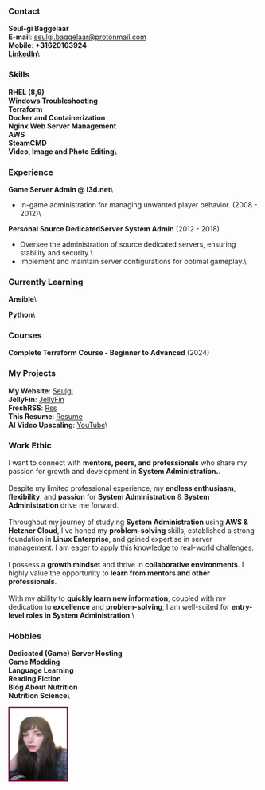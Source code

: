 <div class="container">

<div class="content" markdown="1">

### Contact
**Seul-gi Baggelaar**\
**E-mail**: seulgi.baggelaar@protonmail.com\
**Mobile**: **+31620163924**\
[**LinkedIn**](https://www.linkedin.com/in/seul-gi-baggelaar-4b397a290/)\

### Skills
**RHEL (8,9)**\
**Windows Troubleshooting**\
**Terraform**\
**Docker and Containerization**\
**Nginx Web Server Management**\
**AWS**\
**SteamCMD**\
**Video, Image and Photo Editing**\

### Experience
**Game Server Admin @ i3d.net**\
- In-game administration for managing unwanted player behavior. (2008 - 2012)\



**Personal Source DedicatedServer System Admin** (2012 - 2018)
- Oversee the administration of source dedicated servers, ensuring stability and security.\
- Implement and maintain server configurations for optimal gameplay.\


### Currently Learning

**Ansible**\

**Python**\

### Courses
**Complete Terraform Course - Beginner to Advanced** (2024)

### My Projects
**My Website**: [Seulgi](https://seulgi.zip)\
**JellyFin**: [JellyFin](https://seulgi.zip/jellyfin)\
**FreshRSS**: [Rss](https://koreanmind.com)\
**This Resume**: [Resume](https://resume.seulgi.zip)\
**AI Video Upscaling**: [YouTube](https://www.youtube.com/@smonster)\


### Work Ethic
I want to connect with **mentors, peers, and professionals** who share my passion for growth and development in **System Administration.**.\
\
Despite my limited professional experience, my **endless enthusiasm**, **flexibility**, and **passion** for **System Administration** & **System Administration** drive me forward.\
\
Throughout my journey of studying **System Administration** using **AWS & Hetzner Cloud**, I’ve honed my **problem-solving** skills, established a strong foundation in **Linux Enterprise**, and gained expertise in server management. I am eager to apply this knowledge to real-world challenges.\
\
I possess a **growth mindset** and thrive in **collaborative environments**. I highly value the opportunity to **learn from mentors and other professionals**.\
\
With my ability to **quickly learn new information**, coupled with my dedication to **excellence** and **problem-solving**, I am well-suited for **entry-level roles in System Administration**.\


### Hobbies
**Dedicated (Game) Server Hosting**\
**Game Modding**\
**Language Learning**\
**Reading Fiction**\
**Blog About Nutrition**\
**Nutrition Science**\


</div>

<div class="image">
<img src="photo_portfolio.png" width="120" height="150">
</div>

</div>
